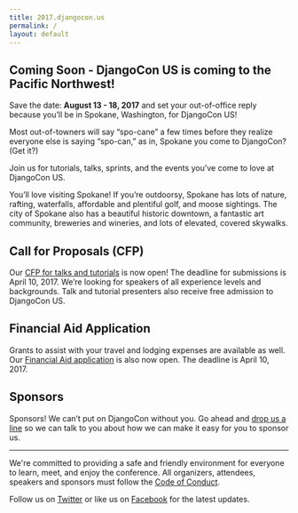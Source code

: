 ```yaml
---
title: 2017.djangocon.us
permalink: /
layout: default
---
```


## Coming Soon - DjangoCon US is coming to the Pacific Northwest! 

Save the date: **August 13 - 18, 2017** and set your out-of-office reply because you’ll be in Spokane, Washington, for DjangoCon US! 

Most out-of-towners will say “spo-cane” a few times before they realize everyone else is saying “spo-can,” as in, Spokane you come to DjangoCon? (Get it?) 

Join us for tutorials, talks, sprints, and the events you’ve come to love at DjangoCon US. 

You’ll love visiting Spokane! If you’re outdoorsy, Spokane has lots of nature, rafting, waterfalls, affordable and plentiful golf, and moose sightings. The city of Spokane also has a beautiful historic downtown, a fantastic art community, breweries and wineries, and lots of elevated, covered skywalks. 

## Call for Proposals (CFP)

Our [CFP for talks and tutorials](https://www.papercall.io/djangocon-us-2017) is now open! The deadline for submissions is April 10, 2017. We’re looking for speakers of all experience levels and backgrounds. Talk and tutorial presenters also receive free admission to DjangoCon US.

## Financial Aid Application

Grants to assist with your travel and lodging expenses are available as well. Our [Financial Aid application](https://docs.google.com/forms/d/e/1FAIpQLSeAv0EiZlrNISofSaZNyf7INq86Ayka8ZV_aEWHr97ptUP26A/viewform?c=0&w=1) is also now open. The deadline is April 10, 2017.

## Sponsors

Sponsors! We can’t put on DjangoCon without you. Go ahead and [drop us a line](mailto:sponsors@djangocon.us) so we can talk to you about how we can make it easy for you to sponsor us. 

----

We're committed to providing a safe and friendly environment for everyone to learn, meet, and enjoy the conference. All organizers, attendees, speakers and sponsors must follow the [Code of Conduct](/coc/).

Follow us on [Twitter](https://twitter.com/djangocon) or like us on [Facebook](https://www.facebook.com/djangoconus) for the latest updates.
